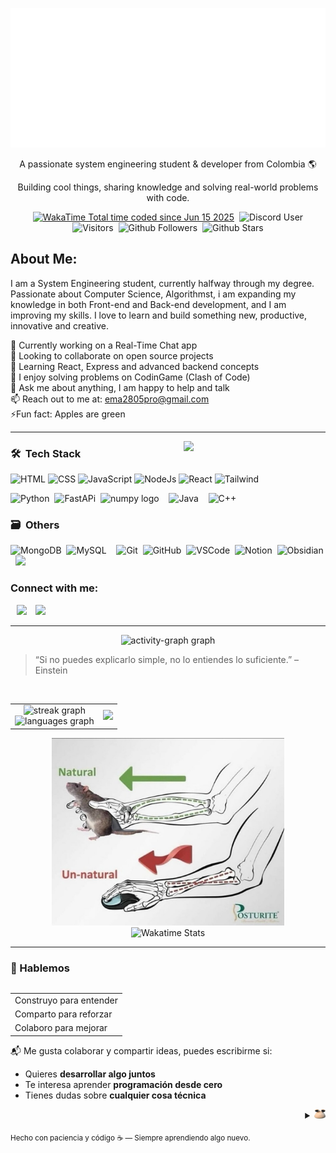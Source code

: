 ![Calavera](./img/CodeMe.svg)

<p align="center">A passionate system engineering student & developer from Colombia 🌎</p>
<p align="center">Building cool things, sharing knowledge and solving real-world problems with code.</p>

<div align="center">
  <a href="https://wakatime.com/@ema28pro"><img src="https://wakatime.com/badge/user/579f9039-3a59-45fa-9d52-96caf7783967.svg" alt="WakaTime Total time coded since Jun 15 2025" class="inline-block mx-1" style="margin: 0px 2px;"/></a>
  <img alt="Discord User" src="https://img.shields.io/badge/Discord-ema28pro-5865F2?logo=discord&logoColor=white" class="inline-block mx-1" style="margin: 0px 2px;">

  <img alt="Visitors" src="https://visitor-badge.laobi.icu/badge?page_id=ema28pro" class="inline-block mx-1" style="margin: 0px 2px;">
  <img alt="Github Followers" src="https://img.shields.io/github/followers/ema28pro?style=social" class="inline-block mx-1" style="margin: 0px 2px;">
  <img alt="Github Stars" src="https://img.shields.io/github/stars/ema28pro?style=social" class="inline-block mx-1" style="margin: 0px 2px;">

  
</div>

<!-- <img src="https://quotes-github-readme.vercel.app/api?type=vetical&theme=radical" align="right" height="170"/> -->

## **About Me**: 
<p>
  I am a System Engineering student, currently halfway through my degree. Passionate about Computer Science, Algorithmst, i am expanding my knowledge in both Front-end and Back-end development, and I am improving my skills. I love to learn and build something new, productive, innovative and creative.
</p>

🔭 Currently working on a Real-Time Chat app <br>
🤝 Looking to collaborate on open source projects <br>
🌱 Learning React, Express and advanced backend concepts <br>
🧠 I enjoy solving problems on CodinGame (Clash of Code) <br>
💬 Ask me about anything, I am happy to help and talk <br>
📫 Reach out to me at: [ema2805pro@gmail.com](ema2805pro@gmail.com) <br>
⚡Fun fact: Apples are green <br>

<!-- <div align="center">
  <img src="https://skillicons.dev/icons?i=html,css,js,nodejs,react,py,fastapi,java,cpp,mysql,mongodb" />
</div> -->

---

<a href="https://github.com/ema28pro">
<img width="45%" align="right" src="https://quotes-github-readme.vercel.app/api?type=vetical&theme=radical" />
</a>

### 🛠 &nbsp;Tech Stack

<!-- ![Web](https://skillicons.dev/icons?i=html,css,js,nodejs,react,tailwind) -->
![HTML](https://skillicons.dev/icons?i=html)
![CSS](https://skillicons.dev/icons?i=css)
![JavaScript](https://skillicons.dev/icons?i=js)
![NodeJs](https://skillicons.dev/icons?i=nodejs)
![React](https://skillicons.dev/icons?i=react)
![Tailwind](https://skillicons.dev/icons?i=tailwind)

![Python](https://skillicons.dev/icons?i=python)&nbsp;
![FastAPi](https://skillicons.dev/icons?i=fastapi)&nbsp;
<img src="https://cdn.jsdelivr.net/gh/devicons/devicon/icons/numpy/numpy-original.svg" height="47" alt="numpy logo"/>&nbsp;&nbsp;&nbsp;
![Java](https://skillicons.dev/icons?i=java)&nbsp;&nbsp;&nbsp;
![C++](https://skillicons.dev/icons?i=cpp)



### 🗃 &nbsp;Others
![MongoDB](https://skillicons.dev/icons?i=mongodb)&nbsp;
![MySQL](https://skillicons.dev/icons?i=mysql)&nbsp;&nbsp;&nbsp;
![Git](https://skillicons.dev/icons?i=git)&nbsp;
![GitHub](https://skillicons.dev/icons?i=github)&nbsp;
![VSCode](https://skillicons.dev/icons?i=vscode)&nbsp;
![Notion](https://skillicons.dev/icons?i=notion)&nbsp;
![Obsidian](https://skillicons.dev/icons?i=obsidian)&nbsp;
<img src="https://cdn.simpleicons.org/trello/0052C" height=47>


<!-- <a href="https://github.com/ema28pro">
<img width="50%" align="left" src="https://media.tenor.com/yOqgOJDlyzMAAAAi/club-penguin-club.gif" />
</a> -->

<h3> Connect with me:</h3>

<a style="margin-left: 10px;"  target="_blank" href="https://www.linkedin.com/in/emanuel-lopez-f/"><img src="https://img.icons8.com/doodle/40/000000/linkedin--v2.png"></a> <a style="margin-left: 10px;" target="_blank" href="https://github.com/ema28pro"><img src="https://img.icons8.com/doodle/40/000000/github--v1.png"></a>

---

<div align="center">
  <img src="https://github-readme-activity-graph.vercel.app/graph?username=ema28pro&theme=lucent&area=true&hide_border=true&hide_title=false&bg_color=0d1117&color=30a14e&line=10aa50&area_color=9be9a8" alt="activity-graph graph" />
</div>

> “Si no puedes explicarlo simple, no lo entiendes lo suficiente.” – Einstein

<br>

<table align="center">
<tr>
<td align="center">
  <img src="https://streak-stats.demolab.com?user=ema28pro&locale=en&mode=daily&theme=dark&hide_border=true&border_radius=5&date_format=M%20j%5B,%20Y%5D" height="140" alt="streak graph"/>
  <br/>
  <img src="https://github-readme-stats.vercel.app/api/top-langs?username=ema28pro&locale=en&hide_title=false&layout=compact&card_width=320&langs_count=5&theme=dark&hide_border=true" height="140" alt="languages graph"/>
</td>
<td align="center">
  <img src="https://media.tenor.com/yOqgOJDlyzMAAAAi/club-penguin-club.gif" height="290"/>
</td>
</tr>
</table>

<div align="center"><a href="https://www.codingame.com/profile/1b0126a833946858dc2f521afb4de4389706666">
  <img alt="Rat" src="./img/mouse.jpg" height=300>
</a></div>

<div align="center">
  <img src="https://github-readme-stats.vercel.app/api/wakatime?username=ema28pro&theme=dark&hide_border=true" alt="Wakatime Stats">
</div>

---

### 🤝 Hablemos

<table align="right">
 <tr><td>Construyo para entender</td></tr>
 <tr><td>Comparto para reforzar</td></tr>
 <tr><td>Colaboro para mejorar</td></tr>
</table>

📬 Me gusta colaborar y compartir ideas, puedes escribirme si:
  - Quieres **desarrollar algo juntos**
  - Te interesa aprender **programación desde cero**
  - Tienes dudas sobre **cualquier cosa técnica**

<details align="right">
  <summary><img src="./img/pou.png" height=15></summary>
  <table border=0>
    <caption><h1 align="center">Hall of Fame</h1></caption>
    <tr>
    <td align="center">
      <img src="./img/glaceon.jpeg">
    </td>
    <td align="center">
      <img src="./img/hotdog.jpeg"/>
    </td>
    <td align="center">
      <img src="./img/vaporeon.jpeg"/>
    </td>
    </tr>
  </table>
</details>

<sub align="center">Hecho con paciencia y código ☕ — Siempre aprendiendo algo nuevo.</sub>

